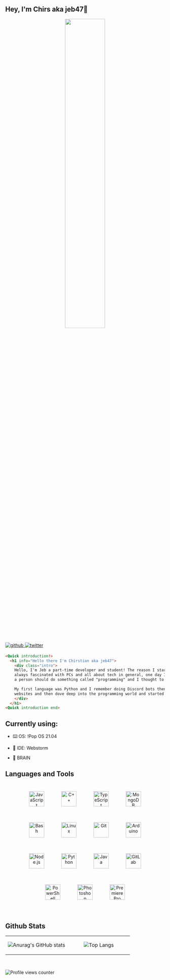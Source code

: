## Hey, I'm Chirs aka jeb47🚀

<td valign="top" width="50%">

<div align="center">
<img src="https://i.imgur.com/mTdELfO.gif" align="center" style="width: 50%" />
</div>

</td>

<br/>

<a href="https://github.com/jebediah47" target="_blank">
<img src=https://img.shields.io/badge/github-%2324292e.svg?&style=for-the-badge&logo=github&logoColor=white alt=github style="margin-bottom: 5px;" />
</a>
<a href="https://twitter.com/iClxpper" target="_blank">
<img src=https://img.shields.io/badge/twitter-%2300acee.svg?&style=for-the-badge&logo=twitter&logoColor=white alt=twitter style="margin-bottom: 5px;" />
</a>  

<br/>

```html
<Quick introduction!>
  <h1 info="Hello there I'm Chirstian aka jeb47">
    <div class="intro">
    Hello, I'm Jeb a part-time developer and student! The reason I started programming is that since childhood I was
    always fascinated with PCs and all about tech in general, one day I saw how programs actually worked and I heard
    a person should do something called "programming" and I thought to myself "let's see a programming tutorial!"
        
    My first language was Python and I remember doing Discord bots then I switched to node.js and made some basic
    websites and then dove deep into the programming world and started learning a bunch of programming languages!
    </div>
  </h1>
<Quick introduction end>
```

## Currently using:

- ⌨️ OS: !Pop OS 21.04


- 📝 IDE: Webstorm


- 🧠 BRAIN

## Languages and Tools

<div align="center">  
<img style="margin: 25px" src="https://profilinator.rishav.dev/skills-assets/javascript-original.svg" alt="JavaScript" height="48" />  
<img style="margin: 25px" src="https://profilinator.rishav.dev/skills-assets/cplusplus-original.svg" alt="C++" height="48" />    
<img style="margin: 25px" src="https://profilinator.rishav.dev/skills-assets/typescript-original.svg" alt="TypeScript" height="48" />  
<img style="margin: 25px" src="https://profilinator.rishav.dev/skills-assets/mongodb-original-wordmark.svg" alt="MongoDB" height="48" />  
<img style="margin: 25px" src="https://profilinator.rishav.dev/skills-assets/gnu_bash-icon.svg" alt="Bash" height="48" />    
<img style="margin: 25px" src="https://profilinator.rishav.dev/skills-assets/linux-original.svg" alt="Linux" height="48" />  
<img style="margin: 25px" src="https://profilinator.rishav.dev/skills-assets/git-scm-icon.svg" alt="Git" height="48" />  
<img style="margin: 25px" src="https://profilinator.rishav.dev/skills-assets/arduino.png" alt="Arduino" height="48" />  
<img style="margin: 25px" src="https://profilinator.rishav.dev/skills-assets/nodejs-original-wordmark.svg" alt="Node.js" height="48" />   
<img style="margin: 25px" src="https://profilinator.rishav.dev/skills-assets/python-original.svg" alt="Python" height="48" />  
<img style="margin: 25px" src="https://profilinator.rishav.dev/skills-assets/java-original-wordmark.svg" alt="Java" height="48" />  
<img style="margin: 25px" src="https://profilinator.rishav.dev/skills-assets/gitlab.svg" alt="GitLab" height="48" />  
<img style="margin: 25px" src="https://profilinator.rishav.dev/skills-assets/powershell.png" alt="PowerShell" height="48" />  
<img style="margin: 25px" src="https://profilinator.rishav.dev/skills-assets/photoshop-plain.svg" alt="Photoshop" height="48" />  
<img style="margin: 25px" src="https://profilinator.rishav.dev/skills-assets/adobepremierepro.png" alt="Premiere Pro" height="48" />  
</div>  

<br/>  

## Github Stats

<table><tr><td align="center" width="50%">

![Anurag's GitHub stats](https://github-readme-stats.vercel.app/api?username=jebediah47&count_private=true&show_icons=true&theme=gruvbox)

</td><td align="center" width="50%">

![Top Langs](https://github-readme-stats.vercel.app/api/top-langs/?username=jebediah47&layout=compact&theme=gruvbox)

</td></tr></table>  

<br/>  

![Profile views counter](https://komarev.com/ghpvc/?username=jebediah47&&style=flat-square)  
